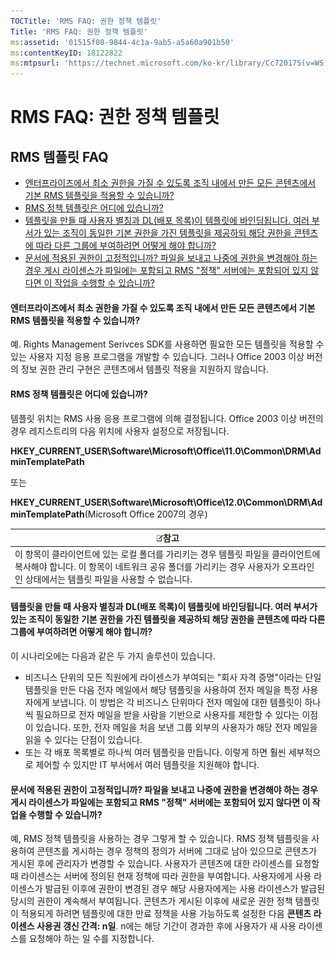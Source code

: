 ```yaml
---
TOCTitle: 'RMS FAQ: 권한 정책 템플릿'
Title: 'RMS FAQ: 권한 정책 템플릿'
ms:assetid: '01515f08-9844-4c1a-9ab5-a5a60a901b50'
ms:contentKeyID: 18122822
ms:mtpsurl: 'https://technet.microsoft.com/ko-kr/library/Cc720175(v=WS.10)'
---
```


RMS FAQ: 권한 정책 템플릿
=========================

RMS 템플릿 FAQ
--------------

-   [엔터프라이즈에서 최소 권한을 가질 수 있도록 조직 내에서 만든 모든 콘텐츠에서 기본 RMS 템플릿을 적용할 수 있습니까?](#bkmk_57)
-   [RMS 정책 템플릿은 어디에 있습니까?](#bkmk_58)
-   [템플릿을 만들 때 사용자 별칭과 DL(배포 목록)이 템플릿에 바인딩됩니다. 여러 부서가 있는 조직이 동일한 기본 권한을 가진 템플릿을 제공하되 해당 권한을 콘텐츠에 따라 다른 그룹에 부여하려면 어떻게 해야 합니까?](#bkmk_59)
-   [문서에 적용된 권한이 고정적입니까? 파일을 보내고 나중에 권한을 변경해야 하는 경우 게시 라이센스가 파일에는 포함되고 RMS "정책" 서버에는 포함되어 있지 않다면 이 작업을 수행할 수 있습니까?](#bkmk_60)

<span id="BKMK_57"></span>
#### 엔터프라이즈에서 최소 권한을 가질 수 있도록 조직 내에서 만든 모든 콘텐츠에서 기본 RMS 템플릿을 적용할 수 있습니까?

예. Rights Management Serivces SDK를 사용하면 필요한 모든 템플릿을 적용할 수 있는 사용자 지정 응용 프로그램을 개발할 수 있습니다. 그러나 Office 2003 이상 버전의 정보 권한 관리 구현은 콘텐츠에서 템플릿 적용을 지원하지 않습니다.

<span id="BKMK_58"></span>
#### RMS 정책 템플릿은 어디에 있습니까?

템플릿 위치는 RMS 사용 응용 프로그램에 의해 결정됩니다. Office 2003 이상 버전의 경우 레지스트리의 다음 위치에 사용자 설정으로 저장됩니다.

**HKEY\_CURRENT\_USER\\Software\\Microsoft\\Office\\11.0\\Common\\DRM\\AdminTemplatePath**

또는

**HKEY\_CURRENT\_USER\\Software\\Microsoft\\Office\\12.0\\Common\\DRM\\AdminTemplatePath**(Microsoft Office 2007의 경우)

| ![](images/Cc720175.note(WS.10).gif)참고                                                                                                                                           |
|-----------------------------------------------------------------------------------------------------------------------------------------------------------------------------------------------------------------|
| 이 항목이 클라이언트에 있는 로컬 폴더를 가리키는 경우 템플릿 파일을 클라이언트에 복사해야 합니다. 이 항목이 네트워크 공유 폴더를 가리키는 경우 사용자가 오프라인인 상태에서는 템플릿 파일을 사용할 수 없습니다. |

<span id="BKMK_59"></span>
#### 템플릿을 만들 때 사용자 별칭과 DL(배포 목록)이 템플릿에 바인딩됩니다. 여러 부서가 있는 조직이 동일한 기본 권한을 가진 템플릿을 제공하되 해당 권한을 콘텐츠에 따라 다른 그룹에 부여하려면 어떻게 해야 합니까?

이 시나리오에는 다음과 같은 두 가지 솔루션이 있습니다.

-   비즈니스 단위의 모든 직원에게 라이센스가 부여되는 "회사 자격 증명"이라는 단일 템플릿을 만든 다음 전자 메일에서 해당 템플릿을 사용하여 전자 메일을 특정 사용자에게 보냅니다. 이 방법은 각 비즈니스 단위마다 전자 메일에 대한 템플릿이 하나씩 필요하므로 전자 메일을 받을 사람을 기반으로 사용자를 제한할 수 있다는 이점이 있습니다. 또한, 전자 메일을 처음 보낸 그룹 외부의 사용자가 해당 전자 메일을 읽을 수 있다는 단점이 있습니다.
-   또는 각 배포 목록별로 하나씩 여러 템플릿을 만듭니다. 이렇게 하면 훨씬 세부적으로 제어할 수 있지만 IT 부서에서 여러 템플릿을 지원해야 합니다.

<span id="BKMK_60"></span>
#### 문서에 적용된 권한이 고정적입니까? 파일을 보내고 나중에 권한을 변경해야 하는 경우 게시 라이센스가 파일에는 포함되고 RMS "정책" 서버에는 포함되어 있지 않다면 이 작업을 수행할 수 있습니까?

예, RMS 정책 템플릿을 사용하는 경우 그렇게 할 수 있습니다. RMS 정책 템플릿을 사용하여 콘텐츠를 게시하는 경우 정책의 정의가 서버에 그대로 남아 있으므로 콘텐츠가 게시된 후에 관리자가 변경할 수 있습니다. 사용자가 콘텐츠에 대한 라이센스를 요청할 때 라이센스는 서버에 정의된 현재 정책에 따라 권한을 부여합니다. 사용자에게 사용 라이센스가 발급된 이후에 권한이 변경된 경우 해당 사용자에게는 사용 라이센스가 발급된 당시의 권한이 계속해서 부여됩니다. 콘텐츠가 게시된 이후에 새로운 권한 정책 템플릿이 적용되게 하려면 템플릿에 대한 만료 정책을 사용 가능하도록 설정한 다음 **콘텐츠 라이센스 사용권 갱신 간격: n일**. n에는 해당 기간이 경과한 후에 사용자가 새 사용 라이센스를 요청해야 하는 일 수를 지정합니다.
